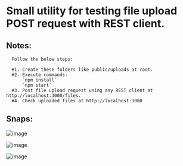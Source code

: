 # Small utility for testing file upload POST request with REST client.

## Notes:
```
  Follow the below steps:
  
  #1. Create these folders like public/uploads at root.
  #2. Execute commands:
      `npm install`
      `npm start`
  #3. Post file upload request using any REST client at http://localhost:3000/files.
  #4. Check uploaded files at http://localhost:3000
```

## Snaps:

![image](https://user-images.githubusercontent.com/49634982/118924501-ccda8400-b95a-11eb-87ff-a01152902804.png)


![image](https://user-images.githubusercontent.com/49634982/118924592-f398ba80-b95a-11eb-88d2-4258dd3ad5ac.png)


![image](https://user-images.githubusercontent.com/49634982/118855786-d2e94a00-b8f3-11eb-9d2c-db532ca5524b.png)
